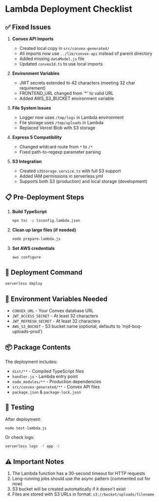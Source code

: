 # Lambda Deployment Checklist

## ✅ Fixed Issues

1. **Convex API Imports**
   - Created local copy in `src/convex-generated/`
   - All imports now use `../lib/convex-api` instead of parent directory
   - Added missing `dataModel.js` file
   - Updated `convexId.ts` to use local imports

2. **Environment Variables**
   - JWT secrets extended to 42 characters (meeting 32 char requirement)
   - FRONTEND_URL changed from '*' to valid URL
   - Added AWS_S3_BUCKET environment variable

3. **File System Issues**
   - Logger now uses `/tmp/logs` in Lambda environment
   - File storage uses `/tmp/uploads` in Lambda
   - Replaced Vercel Blob with S3 storage

4. **Express 5 Compatibility**
   - Changed wildcard route from `*` to `/*`
   - Fixed path-to-regexp parameter parsing

5. **S3 Integration**
   - Created `s3Storage.service.ts` with full S3 support
   - Added IAM permissions in serverless.yml
   - Supports both S3 (production) and local storage (development)

## 📋 Pre-Deployment Steps

1. **Build TypeScript**
   ```bash
   npx tsc -p tsconfig.lambda.json
   ```

2. **Clean up large files (if needed)**
   ```bash
   node prepare-lambda.js
   ```

3. **Set AWS credentials**
   ```bash
   aws configure
   ```

## 🚀 Deployment Command

```bash
serverless deploy
```

## 🔧 Environment Variables Needed

- `CONVEX_URL` - Your Convex database URL
- `JWT_ACCESS_SECRET` - At least 32 characters
- `JWT_REFRESH_SECRET` - At least 32 characters
- `AWS_S3_BUCKET` - S3 bucket name (optional, defaults to 'mjd-boq-uploads-prod')

## 📦 Package Contents

The deployment includes:
- `dist/**` - Compiled TypeScript files
- `handler.js` - Lambda entry point
- `node_modules/**` - Production dependencies
- `src/convex-generated/**` - Convex API files
- `package.json` & `package-lock.json`

## 🧪 Testing

After deployment:
```bash
node test-lambda.js
```

Or check logs:
```bash
serverless logs -f app -t
```

## ⚠️ Important Notes

1. The Lambda function has a 30-second timeout for HTTP requests
2. Long-running jobs should use the async pattern (commented out for now)
3. S3 bucket will be created automatically if it doesn't exist
4. Files are stored with S3 URLs in format: `s3://bucket/uploads/filename`